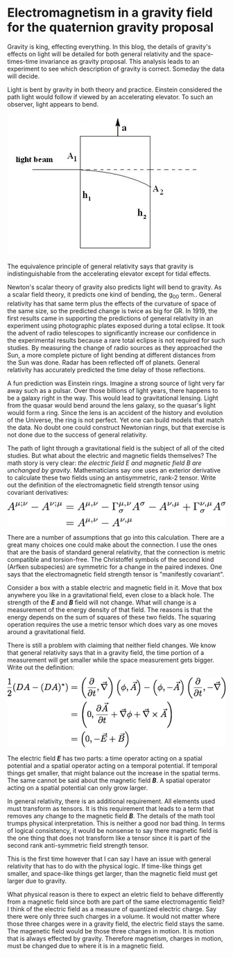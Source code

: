 # Electromagnetism in a gravity field for the quaternion gravity proposal

Gravity is king, effecting everything. In this blog, the details of gravity's
effects on light will be detailed for both general relativity and the
space-times-time invariance as gravity proposal. This analysis leads to an
experiment to see which description of gravity is correct. Someday the data
will decide.

Light is bent by gravity in both theory and practice. Einstein considered the
path light would follow if viewed by an accelerating elevator. To such an 
observer, light appears to bend. 

![](light_in_an_accelerating_elevator.jpg)

The equivalence principle of general relativity says that gravity is indistinguishable
from the accelerating elevator except for tidal effects.

Newton's scalar theory of gravity also predicts light will bend to gravity. As
a scalar field theory, it predicts one kind of bending, the g<sub>00</sub> term..
General relativity has that same term plus the effects of the curvature of space
of the same size, so the predicted change is twice as big for GR. In 1919, the
first results came in supporting the predictions of general relativity in an
experiment using photographic plates exposed during a total eclipse. It took 
the advent of radio telescopes to significantly increase our confidence in the
experimental results because a rare total eclipse is not required for such studies.
By measuring the change of radio sources as they approached the Sun, a more
complete picture of light bending at different distances from the Sun was done.
Radar has been reflected off of planets. General relativity has accurately
predicted the time delay of those reflections.

A fun prediction was Einstein rings. Imagine a strong source of light very far
away such as a pulsar. Over those billions of light years, there happens to be
a galaxy right in the way. This would lead to gravitational lensing. Light from 
the quasar would bend around the lens galaxy, so the quasar's light would form
a ring. Since the lens is an accident of the history and evolution of the
Universe, the ring is not perfect. Yet one can build models that match the
data. No doubt one could construct Newtonian rings, but that exercise is not
done due to the success of general relativity.

The path of light through a gravitational field is the subject of all of the
cited studies. But what about the electric and magnetic fields themselves? The
math story is very clear: *the electric field E and magnetic field B are
unchanged by gravity*. Mathematicians say one uses an exterior derivative to
calculate these two fields using an antisymmetric, rank-2 tensor. Write out the
definition of the electromagnetic field strength tensor using covariant
derivatives:

![](b_field_def.png)

There are a number of assumptions that go into this calculation. There are a
great many choices one could make about the connection. I use the ones that are
the basis of standard general relativity, that the connection is metric
compatible and torsion-free. The Christoffel symbols of the second kind (Arfken
subspecies) are symmetric for a change in the paired indexes. One says that the
electromagnetic field strength tensor is "manifestly covariant".

Consider a box with a stable electric and magnetic field in it. Move that box
anywhere you like in a gravitational field, even close to a black hole. The
strength of the __*E*__ and __*B*__ field will not change. What will change is a
measurement of the energy density of that field. The reasons is that the energy
depends on the sum of squares of these two fields. The squaring operation
requires the use a metric tensor which does vary as one moves around a
gravitational field. 

There is still a problem with claiming that neither field changes. We know that
general relativity says that in a gravity field, the time portion of a
measurement will get smaller while the space measurement gets bigger. Write out
the definition:

![](E_and_B_def.png)

The electric field __*E*__ has two parts: a time operator acting on a spatial
potential and a spatial operator acting on a temporal potential. If temporal
things get smaller, that might balance out the increase in the spatial terms.
The same cannot be said about the magnetic field __*B*__. A spatial operator
acting on a spatial potential can only grow larger. 

In general relativity, there is an additional requirement. All elements used
must transform as tensors. It is this requirement that leads to a term that
removes any change to the magnetic field __*B*__. The details of the math
tool trumps physical interpretation. This is neither a good nor bad thing. In
terms of logical consistency, it would be nonsense to say there magnetic field is
the one thing that does not transform like a tensor since it is part of the
second rank anti-symmetric field strength tensor.

This is the first time however that I can say I have an issue with general
relativity that has to do with the physical logic. If time-like things get
smaller, and space-like things get larger, than the magnetic field must get
larger due to gravity. 

What physical reason is there to expect an eletric field to behave differently
from a magnetic field since both are part of the same electromagentic field? I
think of the electric field as a measure of quantized electric charge. Say
there were only three such charges in a volume. It would not matter where those
three charges were in a gravity field, the electric field stays the same. The
magenetic field would be those three charges in motion. It is motion that is
always effected by gravity. Therefore magnetism, charges in motion, must be
changed due to where it is in a magnetic field.
